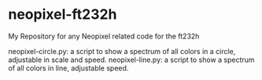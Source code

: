 # neopixel-ft232h
My Repository for any Neopixel related code for the ft232h

neopixel-circle.py: a script to show a spectrum of all colors in a circle, adjustable in scale and speed.
neopixel-line.py: a script to show a spectrum of all colors in line, adjustable speed.
